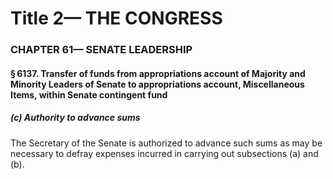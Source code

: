 
# Title 2— THE CONGRESS
### CHAPTER 61— SENATE LEADERSHIP
#### § 6137. Transfer of funds from appropriations account of Majority and Minority Leaders of Senate to appropriations account, Miscellaneous Items, within Senate contingent fund
##### (c) Authority to advance sums

The Secretary of the Senate is authorized to advance such sums as may be necessary to defray expenses incurred in carrying out subsections (a) and (b).

